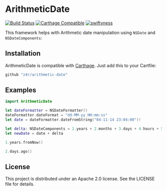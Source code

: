 # ArithmeticDate

[![Build Status](https://travis-ci.org/z4r/arithmetic-date.svg?branch=master)](https://travis-ci.org/z4r/arithmetic-date)
[![Carthage Compatible](https://img.shields.io/badge/Carthage-compatible-4BC51D.svg?style=flat)](https://github.com/Carthage/Carthage)
[![swiftyness](https://img.shields.io/badge/pure-swift-ff3f26.svg?style=flat)](https://swift.org/)

This framework helps with Arithmetic date manipulation using `NSDate` and `NSDateComponents`:

## Installation

ArithmeticDate is compatible with [Carthage](http://github.com/Carthage/Carthage).
Just add this to your Cartfile:

```ruby
github "z4r/arithmetic-date"
```

## Examples

```Swift
import ArithmeticDate

let dateFormatter = NSDateFormatter()
dateFormatter.dateFormat = "dd-MM-yy HH:mm:ss"
let date = dateFormatter.dateFromString("04-11-14 23:04:00")!

let delta: NSDateComponents = 1.years + 2.months + 3.days + 4.hours + 5.minutes + 6.seconds
let newDate = date + delta

1.years.fromNow()

2.days.ago()
```

## License

This project is distributed under an Apache 2.0 license. See the LICENSE file
for details.
